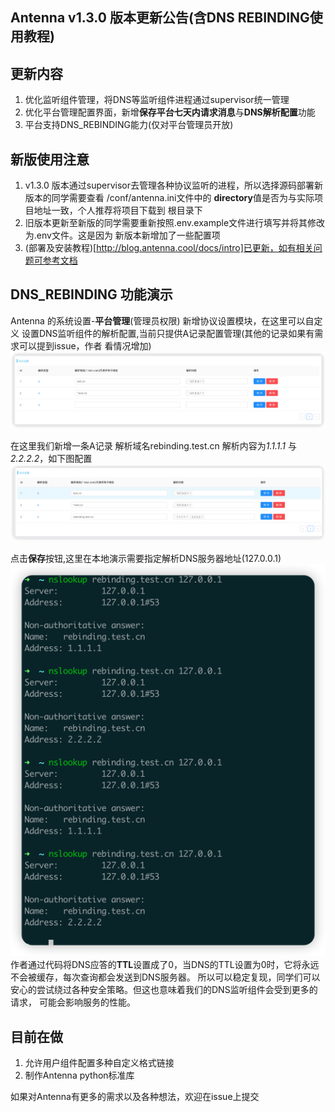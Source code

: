 ## Antenna v1.3.0 版本更新公告(含DNS REBINDING使用教程)

## 更新内容

1. 优化监听组件管理，将DNS等监听组件进程通过supervisor统一管理
2. 优化平台管理配置界面，新增**保存平台七天内请求消息**与**DNS解析配置**功能
3. 平台支持DNS_REBINDING能力(仅对平台管理员开放)

## 新版使用注意
1. v1.3.0 版本通过supervisor去管理各种协议监听的进程，所以选择源码部署新版本的同学需要查看
   /conf/antenna.ini文件中的 **directory**值是否为与实际项目地址一致，个人推荐将项目下载到
   根目录下
2. 旧版本更新至新版的同学需要重新按照.env.example文件进行填写并将其修改为.env文件。这是因为
   新版本新增加了一些配置项
3. (部署及安装教程)[http://blog.antenna.cool/docs/intro]已更新，如有相关问题可参考文档

## DNS_REBINDING 功能演示

Antenna 的系统设置-**平台管理**(管理员权限) 新增协议设置模块，在这里可以自定义
设置DNS监听组件的解析配置,当前只提供A记录配置管理(其他的记录如果有需求可以提到issue，作者
看情况增加)
![img.png](../static/img/img_dns_setting.png)

在这里我们新增一条A记录 解析域名rebinding.test.cn 解析内容为*1.1.1.1*
与*2.2.2.2*，如下图配置
![img.png](../static/img/img_rebinding_domain.png)

点击**保存**按钮,这里在本地演示需要指定解析DNS服务器地址(127.0.0.1)
![img.png](../static/img/img_dns_answer.png)
作者通过代码将DNS应答的**TTL**设置成了0，当DNS的TTL设置为0时，它将永远不会被缓存，每次查询都会发送到DNS服务器。
所以可以稳定复现，同学们可以安心的尝试绕过各种安全策略。但这也意味着我们的DNS监听组件会受到更多的请求，
可能会影响服务的性能。

## 目前在做

1. 允许用户组件配置多种自定义格式链接
2. 制作Antenna python标准库

如果对Antenna有更多的需求以及各种想法，欢迎在issue上提交
